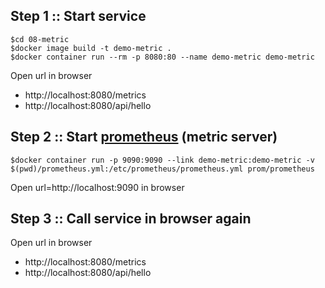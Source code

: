 ﻿## Step 1 :: Start service

```
$cd 08-metric
$docker image build -t demo-metric .
$docker container run --rm -p 8080:80 --name demo-metric demo-metric
```

Open url in browser
* http://localhost:8080/metrics
* http://localhost:8080/api/hello

## Step 2 :: Start [prometheus](https://prometheus.io/) (metric server)
```
$docker container run -p 9090:9090 --link demo-metric:demo-metric -v $(pwd)/prometheus.yml:/etc/prometheus/prometheus.yml prom/prometheus
```

Open url=http://localhost:9090 in browser

## Step 3 :: Call service in browser again

Open url in browser
* http://localhost:8080/metrics
* http://localhost:8080/api/hello